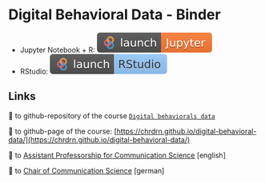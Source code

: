 # Digital Behavioral Data - Binder
- Jupyter Notebook + R: [![Binder](img/badge-binder_jupyter.svg)](https://mybinder.org/v2/gh/chrdrn/digital-behavior-data-binder/HEAD)
- RStudio: [![Binder](img/badge-binder-rstudio.svg)](https://mybinder.org/v2/gh/chrdrn/digital-behavior-data-binder/HEAD?urlpath=rstudio)


## Links
🔗 to github-repository of the course [`Digital behaviorals data`](https://github.com/chrdrn/digital-behavioral-data)

🔗 to github-page of the course: [https://chrdrn.github.io/digital-behavioral-data/](https://chrdrn.github.io/digital-behavioral-data/)

🔗 to [Assistant Professorship for Communication Science](https://www.communicationscience.rw.fau.de/) [english]

🔗 to [Chair of Communication Science](https://www.kowi.rw.fau.de/) [german]



